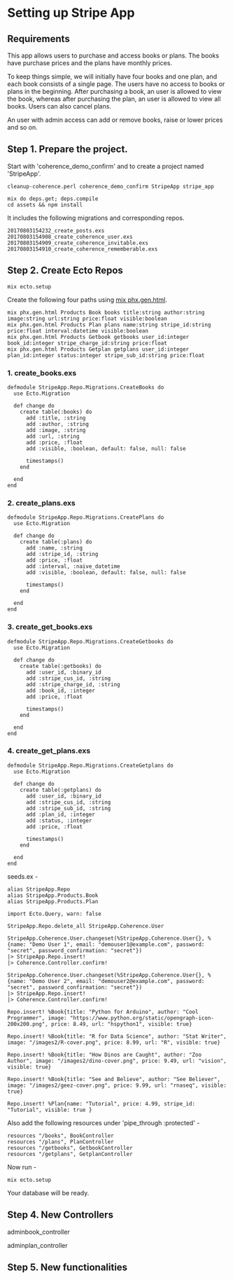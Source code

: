 # Setting up Stripe App

## Requirements

This app allows users to purchase and access books or plans.  The books have purchase prices 
and the plans have monthly prices.  

To keep things simple, we will initially have four books and one plan, and each book consists of 
a single page.  The users have no access to books or plans in the beginning. After purchasing a 
book, an user is allowed to view the book, whereas after purchasing the plan, an user is allowed 
to view all books. Users can also cancel plans.

An user with admin access can add or remove books, raise or lower prices and so on.


## Step 1.  Prepare the project.

Start with 'coherence_demo_confirm' and to create a project named 'StripeApp'.

~~~~~~~~~~
cleanup-coherence.perl coherence_demo_confirm StripeApp stripe_app
~~~~~~~~~~

~~~~~~~~~~
mix do deps.get; deps.compile
cd assets && npm install
~~~~~~~~~~

It includes the following migrations and corresponding repos.
~~~~~~~~~~
20170803154232_create_posts.exs
20170803154908_create_coherence_user.exs
20170803154909_create_coherence_invitable.exs
20170803154910_create_coherence_rememberable.exs
~~~~~~~~~~


## Step 2. Create Ecto Repos

~~~~~~~~~~
mix ecto.setup
~~~~~~~~~~

Create the following four paths using [mix phx.gen.html](https://hexdocs.pm/phoenix/Mix.Tasks.Phx.Gen.Html.html).

~~~~~~~~~~
mix phx.gen.html Products Book books title:string author:string image:string url:string price:float visible:boolean
mix phx.gen.html Products Plan plans name:string stripe_id:string price:float interval:datetime visible:boolean
mix phx.gen.html Products Getbook getbooks user_id:integer book_id:integer stripe_charge_id:string price:float
mix phx.gen.html Products Getplan getplans user_id:integer plan_id:integer status:integer stripe_sub_id:string price:float
~~~~~~~~~~


### 1. create_books.exs 

~~~~~~~~~~
defmodule StripeApp.Repo.Migrations.CreateBooks do
  use Ecto.Migration

  def change do
    create table(:books) do
      add :title, :string
      add :author, :string
      add :image, :string
      add :url, :string
      add :price, :float
      add :visible, :boolean, default: false, null: false

      timestamps()
    end

  end
end
~~~~~~~~~~


### 2. create_plans.exs 

~~~~~~~~~~
defmodule StripeApp.Repo.Migrations.CreatePlans do
  use Ecto.Migration

  def change do
    create table(:plans) do
      add :name, :string
      add :stripe_id, :string
      add :price, :float
      add :interval, :naive_datetime
      add :visible, :boolean, default: false, null: false

      timestamps()
    end

  end
end
~~~~~~~~~~


### 3. create_get_books.exs 

~~~~~~~~~~
defmodule StripeApp.Repo.Migrations.CreateGetbooks do
  use Ecto.Migration

  def change do
    create table(:getbooks) do
      add :user_id, :binary_id
      add :stripe_cus_id, :string
      add :stripe_charge_id, :string
      add :book_id, :integer
      add :price, :float

      timestamps()
    end

  end
end
~~~~~~~~~~

### 4. create_get_plans.exs 

~~~~~~~~~~
defmodule StripeApp.Repo.Migrations.CreateGetplans do
  use Ecto.Migration

  def change do
    create table(:getplans) do
      add :user_id, :binary_id
      add :stripe_cus_id, :string
      add :stripe_sub_id, :string
      add :plan_id, :integer
      add :status, :integer
      add :price, :float

      timestamps()
    end

  end
end
~~~~~~~~~~

seeds.ex -

~~~~~~~~
alias StripeApp.Repo
alias StripeApp.Products.Book
alias StripeApp.Products.Plan

import Ecto.Query, warn: false

StripeApp.Repo.delete_all StripeApp.Coherence.User

StripeApp.Coherence.User.changeset(%StripeApp.Coherence.User{}, %{name: "Demo User 1", email: "demouser1@example.com", password: "secret", password_confirmation: "secret"})
|> StripeApp.Repo.insert!
|> Coherence.Controller.confirm!

StripeApp.Coherence.User.changeset(%StripeApp.Coherence.User{}, %{name: "Demo User 2", email: "demouser2@example.com", password: "secret", password_confirmation: "secret"})
|> StripeApp.Repo.insert!
|> Coherence.Controller.confirm!

Repo.insert! %Book{title: "Python for Arduino", author: "Cool Programmer", image: "https://www.python.org/static/opengraph-icon-200x200.png", price: 8.49, url: "hspython1", visible: true}

Repo.insert! %Book{title: "R for Data Science", author: "Stat Writer", image: "/images2/R-cover.png", price: 8.99, url: "R", visible: true}

Repo.insert! %Book{title: "How Dinos are Caught", author: "Zoo Author", image: "/images2/dino-cover.png", price: 9.49, url: "vision", visible: true}

Repo.insert! %Book{title: "See and Believe", author: "See Believer", image: "/images2/geez-cover.png", price: 9.99, url: "rnaseq", visible: true}

Repo.insert! %Plan{name: "Tutorial", price: 4.99, stripe_id: "Tutorial", visible: true }
~~~~~~~~


Also add the following resources under 'pipe_through :protected' -

~~~~~~~~~~
resources "/books", BookController
resources "/plans", PlanController
resources "/getbooks", GetbookController
resources "/getplans", GetplanController
~~~~~~~~~~


Now run -

~~~~~~~~~~
mix ecto.setup
~~~~~~~~~~

Your database will be ready.


## Step 4. New Controllers

adminbook_controller

adminplan_controller


## Step 5. New functionalities


